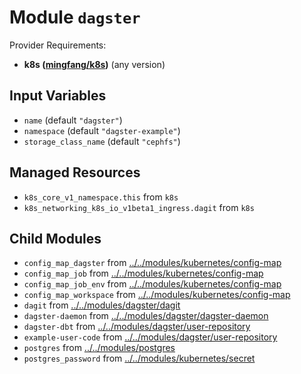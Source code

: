 
# Module `dagster`

Provider Requirements:
* **k8s ([mingfang/k8s](https://registry.terraform.io/providers/mingfang/k8s/latest))** (any version)

## Input Variables
* `name` (default `"dagster"`)
* `namespace` (default `"dagster-example"`)
* `storage_class_name` (default `"cephfs"`)

## Managed Resources
* `k8s_core_v1_namespace.this` from `k8s`
* `k8s_networking_k8s_io_v1beta1_ingress.dagit` from `k8s`

## Child Modules
* `config_map_dagster` from [../../modules/kubernetes/config-map](../../modules/kubernetes/config-map)
* `config_map_job` from [../../modules/kubernetes/config-map](../../modules/kubernetes/config-map)
* `config_map_job_env` from [../../modules/kubernetes/config-map](../../modules/kubernetes/config-map)
* `config_map_workspace` from [../../modules/kubernetes/config-map](../../modules/kubernetes/config-map)
* `dagit` from [../../modules/dagster/dagit](../../modules/dagster/dagit)
* `dagster-daemon` from [../../modules/dagster/dagster-daemon](../../modules/dagster/dagster-daemon)
* `dagster-dbt` from [../../modules/dagster/user-repository](../../modules/dagster/user-repository)
* `example-user-code` from [../../modules/dagster/user-repository](../../modules/dagster/user-repository)
* `postgres` from [../../modules/postgres](../../modules/postgres)
* `postgres_password` from [../../modules/kubernetes/secret](../../modules/kubernetes/secret)

